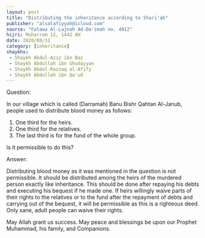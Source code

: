 ```yaml
---
layout: post
title: "Distributing the inheritance according to Shari'ah"
publisher: "alsalafiyyah@icloud.com"
source: "Fatawa Al-Lajnah Ad-Da'imah no. 4912"
hijri: Muharram 12, 1442 AH
date: 2020/08/31
category: [inheritance]
shaykhs: 
 - Shaykh Abdul-Aziz ibn Baz
 - Shaykh Abdullah ibn Ghudayyan
 - Shaykh Abdul-Razzaq al-Afify
 - Shaykh Abdullah ibn Qa'ud
---
```


Question:

In our village which is called (Darramah) Banu Bishr Qahtan Al-Janub, people used to distribute blood money as follows:
1. One third for the heirs.
2. One third for the relatives.
3. The last third is for the fund of the whole group.

Is it permissible to do this?

Answer:

Distributing blood money as it was mentioned in the question is not permissible. It should be distributed among the heirs of the murdered person exactly like inheritance. This should be done after repaying his debts and executing his bequest if he made one. If heirs willingly waive parts of their rights to the relatives or to the fund after the repayment of debts and carrying out of the bequest, it will be permissible as this is a righteous deed. Only sane, adult people can waive their rights. 

May Allah grant us success. May peace and blessings be upon our Prophet Muhammad, his family, and Companions.
